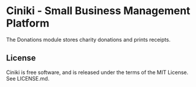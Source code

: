 Ciniki - Small Business Management Platform
===========================================

The Donations module stores charity donations and prints receipts.

License
-------
Ciniki is free software, and is released under the terms of the MIT License. See LICENSE.md.
